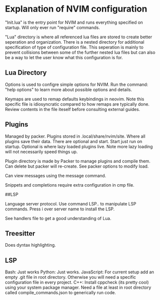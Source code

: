 # Explanation of NVIM configuration

"Init.lua" is the entry point for NVIM and runs everything specified on startup. Will only ever run "require" commands.

"Lua" directory is where all referenced lua files are stored to create better seperation and organization. There is a nested directory for additional specification 
of type of configuration file. This seperation is mainly to prevent collisions between some of the further nested lua files but can also be a way to let the user 
know what this configuration is for.

## Lua Directory

Options is used to configre simple options for NVIM. Run the command: "help options" to learn more about possible options and details.

Keymaps are used to remap defaults keybindings in neovim. Note this specific file is idiosyncratic compared to how remaps are typically done. 
Review contents in the file iteself before consulting external guides.

## Plugins
Managed by packer. Plugins stored in .local/share/nvim/site. Where all plugins save their data. There are optional and start. Start just run on startup. 
Optional is where lazy loaded plugins live. Note more lazy loading will not necessarily speed things up.

Plugin directory is made by Packer to manage plugins and compile them. Can delete but packer will re-create.
See packer options to modify load.

Can view messages using the message command.

Snippets and completions require extra configuration in cmp file.

##LSP 

Language server protocol. Use command LSP.. to manipulate LSP commands. Press i over server name to install the LSP.

See handlers file to get a good understanding of Lua.

## Treesitter

Does dyntax highlighting.

## LSP 

Bash: Just works
Python: Just works. 
JavaScript: For current setup add an empty .git file in root directory. Otherwise you will need a specific configuration file in every project. 
C++: Install cppcheck (its pretty cool) using your system package manager. Need a file at least in root directory called compile_commands.json to generically run code.
